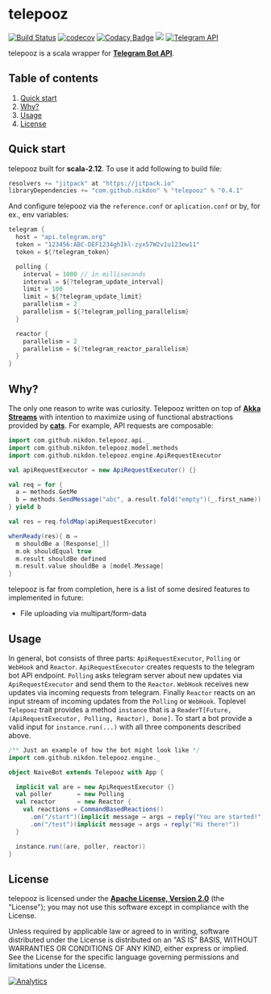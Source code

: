 # telepooz
[![Build Status](https://travis-ci.org/nikdon/telepooz.svg?branch=master)](https://travis-ci.org/nikdon/telepooz)
[![codecov](https://codecov.io/gh/nikdon/telepooz/branch/master/graph/badge.svg)](https://codecov.io/gh/nikdon/telepooz)
[![Codacy Badge](https://api.codacy.com/project/badge/Grade/42eedce6ec0d4c03bab471f610020aec)](https://www.codacy.com/app/nd/telepooz?utm_source=github.com&amp;utm_medium=referral&amp;utm_content=nikdon/telepooz&amp;utm_campaign=Badge_Grade)
[![](https://jitpack.io/v/nikdon/telepooz.svg)](https://jitpack.io/#nikdon/telepooz)
[![Telegram API](https://img.shields.io/badge/Telegram%20API-December%204%2C%202016-green.svg)](https://core.telegram.org/bots/api#recent-changes)

telepooz is a scala wrapper for **[Telegram Bot API][telegram-api]**.

## Table of contents

1. [Quick start](#quick-start)
2. [Why?](#why)
3. [Usage](#usage)
4. [License](#license)

## Quick start

telepooz built for **scala-2.12**. To use it add following to build file:

```scala
resolvers += "jitpack" at "https://jitpack.io"
libraryDependencies += "com.github.nikdon" % "telepooz" % "0.4.1"
```

And configure telepooz via the `reference.conf` or `aplication.conf` or by, for ex., env variables:
 
```scala
telegram {
  host = "api.telegram.org"
  token = "123456:ABC-DEF1234ghIkl-zyx57W2v1u123ew11"
  token = ${?telegram_token}

  polling {
    interval = 1000 // in milliseconds
    interval = ${?telegram_update_interval}
    limit = 100
    limit = ${?telegram_update_limit}
    parallelism = 2
    parallelism = ${?telegram_polling_parallelism}
  }

  reactor {
    parallelism = 2
    parallelism = ${?telegram_reactor_parallelism}
  }
} 
```

## Why?

The only one reason to write was curiosity. Telepooz written on top of **[Akka Streams][akka]** with intention to 
maximize using of functional abstractions provided by **[cats][cats]**. For example, API 
requests are composable:

```scala
import com.github.nikdon.telepooz.api._
import com.github.nikdon.telepooz.model.methods
import com.github.nikdon.telepooz.engine.ApiRequestExecutor

val apiRequestExecutor = new ApiRequestExecutor() {}

val req = for {
  a ← methods.GetMe
  b ← methods.SendMessage("abc", a.result.fold("empty")(_.first_name))
} yield b

val res = req.foldMap(apiRequestExecutor)

whenReady(res){ m ⇒
  m shouldBe a [Response[_]]
  m.ok shouldEqual true
  m.result shouldBe defined
  m.result.value shouldBe a [model.Message]
}
```

telepooz is far from completion, here is a list of some desired features to implemented in future:

- File uploading via multipart/form-data

## Usage

In general, bot consists of three parts: `ApiRequestExecutor`, `Polling` or `WebHook` and `Reactor`. 
`ApiRequestExecutor` creates requests to the telegram bot API endpoint. `Polling` asks telegram server about new 
updates via `ApiRequestExecutor` and send them to the `Reactor`. `WebHook` receives new updates via incoming requests 
from telegram. Finally `Reactor` reacts on an input stream of incoming updates from the `Polling` or `WebHook`. 
Toplevel `Telepooz` trait provides a method `instance` that is a 
`ReaderT[Future, (ApiRequestExecutor, Polling, Reactor), Done]`. To start a bot provide a valid input 
for `instance.run(...)` with all three components described above.

```scala
/** Just an example of how the bot might look like */
import com.github.nikdon.telepooz.engine._

object NaiveBot extends Telepooz with App {

  implicit val are = new ApiRequestExecutor {}
  val poller       = new Polling
  val reactor      = new Reactor {
    val reactions = CommandBasedReactions()
      .on("/start")(implicit message ⇒ args ⇒ reply("You are started!"))
      .on("/test")(implicit message ⇒ args ⇒ reply("Hi there!"))
  }

  instance.run((are, poller, reactor))
}
```

## License

telepooz is licensed under the **[Apache License, Version 2.0][apache]** (the "License"); 
you may not use this software except in compliance with the License.

Unless required by applicable law or agreed to in writing, software
distributed under the License is distributed on an "AS IS" BASIS,
WITHOUT WARRANTIES OR CONDITIONS OF ANY KIND, either express or implied.
See the License for the specific language governing permissions and
limitations under the License.

[akka]: https://github.com/akka/akka
[apache]: http://www.apache.org/licenses/LICENSE-2.0
[cats]: https://github.com/typelevel/cats
[shapeless]: https://github.com/milessabin/shapeless
[telegram-api]: https://core.telegram.org/bots/api
[webhooks]: https://core.telegram.org/bots/api#getting-updates


[![Analytics](https://ga-beacon.appspot.com/UA-91956314-1/telepooz/readme?pixel)](https://github.com/igrigorik/ga-beacon)
